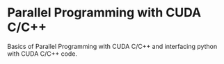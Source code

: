 # Parallel Programming with CUDA C/C++

Basics of Parallel Programming with CUDA C/C++ and interfacing python with CUDA C/C++ code.